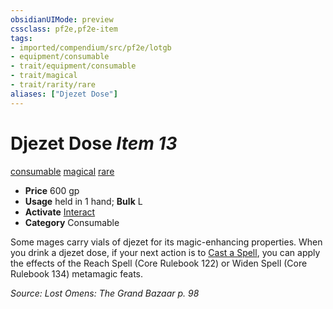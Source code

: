 ```yaml
---
obsidianUIMode: preview
cssclass: pf2e,pf2e-item
tags:
- imported/compendium/src/pf2e/lotgb
- equipment/consumable
- trait/equipment/consumable
- trait/magical
- trait/rarity/rare
aliases: ["Djezet Dose"]
---
```

# Djezet Dose *Item 13*  
[consumable](consumable.md)  [magical](magical.md)  [rare](rare.md)  

- **Price** 600 gp
- **Usage** held in 1 hand; **Bulk** L
- **Activate** [Interact](interact.md)
- **Category** Consumable

Some mages carry vials of djezet for its magic-enhancing properties. When you drink a djezet dose, if your next action is to [Cast a Spell](cast-a-spell.md), you can apply the effects of the Reach Spell (Core Rulebook 122) or Widen Spell (Core Rulebook 134) metamagic feats.

*Source: Lost Omens: The Grand Bazaar p. 98*